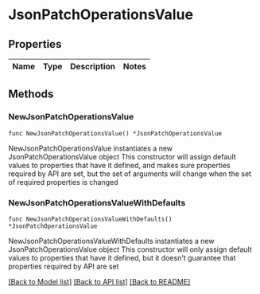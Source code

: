 # JsonPatchOperationsValue

## Properties

Name | Type | Description | Notes
------------ | ------------- | ------------- | -------------

## Methods

### NewJsonPatchOperationsValue

`func NewJsonPatchOperationsValue() *JsonPatchOperationsValue`

NewJsonPatchOperationsValue instantiates a new JsonPatchOperationsValue object
This constructor will assign default values to properties that have it defined,
and makes sure properties required by API are set, but the set of arguments
will change when the set of required properties is changed

### NewJsonPatchOperationsValueWithDefaults

`func NewJsonPatchOperationsValueWithDefaults() *JsonPatchOperationsValue`

NewJsonPatchOperationsValueWithDefaults instantiates a new JsonPatchOperationsValue object
This constructor will only assign default values to properties that have it defined,
but it doesn't guarantee that properties required by API are set


[[Back to Model list]](../README.md#documentation-for-models) [[Back to API list]](../README.md#documentation-for-api-endpoints) [[Back to README]](../README.md)


